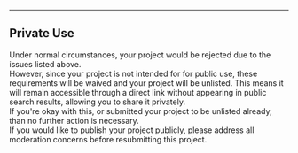 ---

## Private Use

Under normal circumstances, your project would be rejected due to the issues listed above.  
However, since your project is not intended for for public use, these requirements will be waived and your project will be unlisted. This means it will remain accessible through a direct link without appearing in public search results, allowing you to share it privately.  
If you're okay with this, or submitted your project to be unlisted already, than no further action is necessary.  
If you would like to publish your project publicly, please address all moderation concerns before resubmitting this project.

